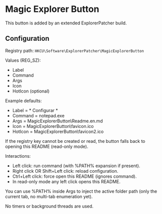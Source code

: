 # Magic Explorer Button

This button is added by an extended ExplorerPatcher build.

## Configuration

Registry path:
`HKCU\Software\ExplorerPatcher\MagicExplorerButton`

Values (REG_SZ):
- Label
- Command
- Args
- Icon
- HotIcon (optional)

Example defaults:
- Label = * Configurar *
- Command = notepad.exe
- Args = MagicExplorerButton\Readme.en.md
- Icon = MagicExplorerButton\favicon.ico
- HotIcon = MagicExplorerButton\favicon2.ico

If the registry key cannot be created or read, the button falls back to opening this README (read-only mode).

Interactions:
- Left click: run command (with %PATH% expansion if present).
- Right click OR Shift+Left click: reload configuration.
- Ctrl+Left click: force open this README (ignores command).
- In read-only mode any left click opens this README.

You can use %PATH% inside Args to inject the active folder path (only the current tab, no multi-tab enumeration yet).

No timers or background threads are used.
